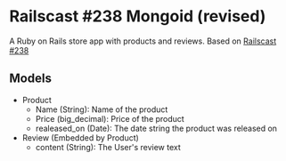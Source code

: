 # Railscast #238 Mongoid (revised)

A Ruby on Rails store app with products and reviews. Based on [Railscast #238](http://railscasts.com/episodes/238-mongoid-revised)

## Models
* Product
  * Name (String): Name of the product
  * Price (big_decimal): Price of the product
  * realeased_on (Date): The date string the product was released on
* Review (Embedded by Product)
  * content (String): The User's review text
